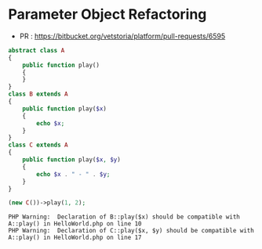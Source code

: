 # Parameter Object Refactoring

- PR : https://bitbucket.org/vetstoria/platform/pull-requests/6595

```php
abstract class A
{
    public function play()
    {
    }
}
class B extends A
{
    public function play($x)
    {
        echo $x;
    }
}
class C extends A
{
    public function play($x, $y)
    {
        echo $x . " - " . $y;
    }
}

(new C())->play(1, 2);
```

```
PHP Warning:  Declaration of B::play($x) should be compatible with A::play() in HelloWorld.php on line 10
PHP Warning:  Declaration of C::play($x, $y) should be compatible with A::play() in HelloWorld.php on line 17
```